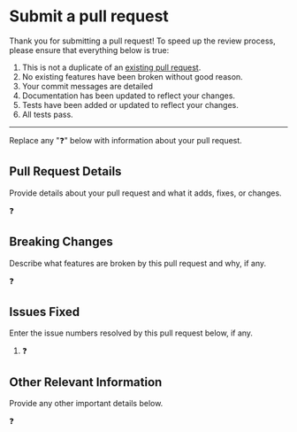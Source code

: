 # Submit a pull request

Thank you for submitting a pull request! To speed up the review process, please ensure that everything below
is true:

1. This is not a duplicate of an [existing pull request][1].
2. No existing features have been broken without good reason.
3. Your commit messages are detailed
4. Documentation has been updated to reflect your changes.
5. Tests have been added or updated to reflect your changes.
6. All tests pass.

---

Replace any ":question:" below with information about your pull request.

## Pull Request Details

Provide details about your pull request and what it adds, fixes, or changes.

:question:

## Breaking Changes

Describe what features are broken by this pull request and why, if any.

:question:

## Issues Fixed

Enter the issue numbers resolved by this pull request below, if any.

1. :question:

## Other Relevant Information

Provide any other important details below.

:question:

[1]: https://github.com/Zastinian/HedystiaBilling/pulls
